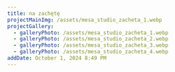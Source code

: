 ```yaml
---
title: na zachętę
projectMainImg: /assets/mesa_studio_zacheta_1.webp
projectGallery:
  - galleryPhoto: /assets/mesa_studio_zacheta_1.webp
  - galleryPhoto: /assets/mesa_studio_zacheta_2.webp
  - galleryPhoto: /assets/mesa_studio_zacheta_3.webp
  - galleryPhoto: /assets/mesa_studio_zacheta_4.webp
addDate: October 1, 2024 8:49 PM
---
```

